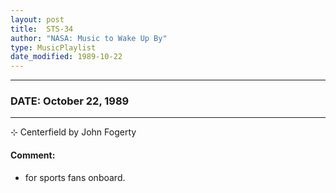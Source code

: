 ```yaml
---
layout: post
title:  STS-34
author: "NASA: Music to Wake Up By"
type: MusicPlaylist
date_modified: 1989-10-22
---
```


----
### DATE: October 22, 1989
----
⊹ Centerfield by John Fogerty

#### Comment:
* for sports fans onboard.

